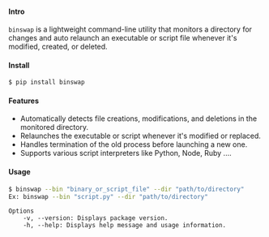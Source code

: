 #### Intro
`binswap` is a lightweight command-line utility that monitors a directory for changes and auto relaunch an executable or script file whenever it's modified, created, or deleted.

#### Install
```sh
$ pip install binswap
```

#### Features
- Automatically detects file creations, modifications, and deletions in the monitored directory.  
- Relaunches the executable or script whenever it's modified or replaced.  
- Handles termination of the old process before launching a new one.  
- Supports various script interpreters like Python, Node, Ruby ....  

#### Usage
```sh
$ binswap --bin "binary_or_script_file" --dir "path/to/directory"
Ex: binswap --bin "script.py" --dir "path/to/directory"
```

```
Options
    -v, --version: Displays package version.
    -h, --help: Displays help message and usage information.
```